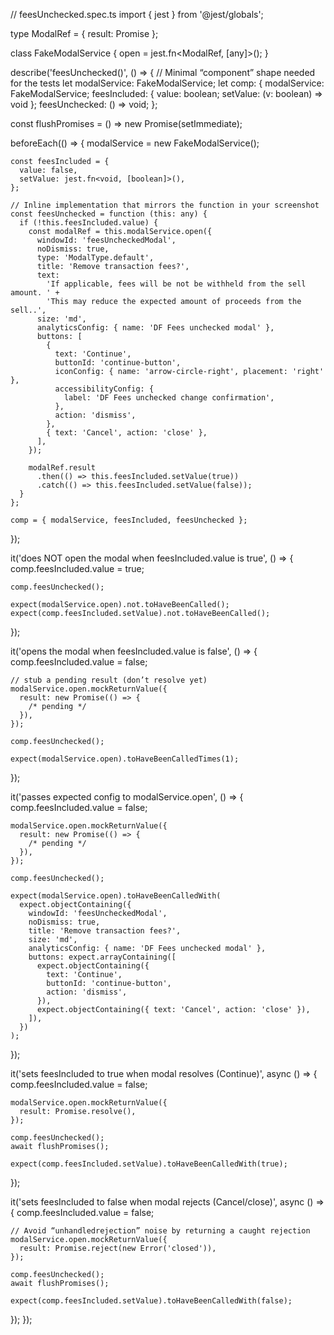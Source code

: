 // feesUnchecked.spec.ts
import { jest } from '@jest/globals';

type ModalRef = { result: Promise<unknown> };

class FakeModalService {
  open = jest.fn<ModalRef, [any]>();
}

describe('feesUnchecked()', () => {
  // Minimal “component” shape needed for the tests
  let modalService: FakeModalService;
  let comp: {
    modalService: FakeModalService;
    feesIncluded: { value: boolean; setValue: (v: boolean) => void };
    feesUnchecked: () => void;
  };

  const flushPromises = () => new Promise(setImmediate);

  beforeEach(() => {
    modalService = new FakeModalService();

    const feesIncluded = {
      value: false,
      setValue: jest.fn<void, [boolean]>(),
    };

    // Inline implementation that mirrors the function in your screenshot
    const feesUnchecked = function (this: any) {
      if (!this.feesIncluded.value) {
        const modalRef = this.modalService.open({
          windowId: 'feesUncheckedModal',
          noDismiss: true,
          type: 'ModalType.default',
          title: 'Remove transaction fees?',
          text:
            'If applicable, fees will be not be withheld from the sell amount. ' +
            'This may reduce the expected amount of proceeds from the sell..',
          size: 'md',
          analyticsConfig: { name: 'DF Fees unchecked modal' },
          buttons: [
            {
              text: 'Continue',
              buttonId: 'continue-button',
              iconConfig: { name: 'arrow-circle-right', placement: 'right' },
              accessibilityConfig: {
                label: 'DF Fees unchecked change confirmation',
              },
              action: 'dismiss',
            },
            { text: 'Cancel', action: 'close' },
          ],
        });

        modalRef.result
          .then(() => this.feesIncluded.setValue(true))
          .catch(() => this.feesIncluded.setValue(false));
      }
    };

    comp = { modalService, feesIncluded, feesUnchecked };
  });

  it('does NOT open the modal when feesIncluded.value is true', () => {
    comp.feesIncluded.value = true;

    comp.feesUnchecked();

    expect(modalService.open).not.toHaveBeenCalled();
    expect(comp.feesIncluded.setValue).not.toHaveBeenCalled();
  });

  it('opens the modal when feesIncluded.value is false', () => {
    comp.feesIncluded.value = false;

    // stub a pending result (don’t resolve yet)
    modalService.open.mockReturnValue({
      result: new Promise(() => {
        /* pending */
      }),
    });

    comp.feesUnchecked();

    expect(modalService.open).toHaveBeenCalledTimes(1);
  });

  it('passes expected config to modalService.open', () => {
    comp.feesIncluded.value = false;

    modalService.open.mockReturnValue({
      result: new Promise(() => {
        /* pending */
      }),
    });

    comp.feesUnchecked();

    expect(modalService.open).toHaveBeenCalledWith(
      expect.objectContaining({
        windowId: 'feesUncheckedModal',
        noDismiss: true,
        title: 'Remove transaction fees?',
        size: 'md',
        analyticsConfig: { name: 'DF Fees unchecked modal' },
        buttons: expect.arrayContaining([
          expect.objectContaining({
            text: 'Continue',
            buttonId: 'continue-button',
            action: 'dismiss',
          }),
          expect.objectContaining({ text: 'Cancel', action: 'close' }),
        ]),
      })
    );
  });

  it('sets feesIncluded to true when modal resolves (Continue)', async () => {
    comp.feesIncluded.value = false;

    modalService.open.mockReturnValue({
      result: Promise.resolve(),
    });

    comp.feesUnchecked();
    await flushPromises();

    expect(comp.feesIncluded.setValue).toHaveBeenCalledWith(true);
  });

  it('sets feesIncluded to false when modal rejects (Cancel/close)', async () => {
    comp.feesIncluded.value = false;

    // Avoid “unhandledrejection” noise by returning a caught rejection
    modalService.open.mockReturnValue({
      result: Promise.reject(new Error('closed')),
    });

    comp.feesUnchecked();
    await flushPromises();

    expect(comp.feesIncluded.setValue).toHaveBeenCalledWith(false);
  });
});